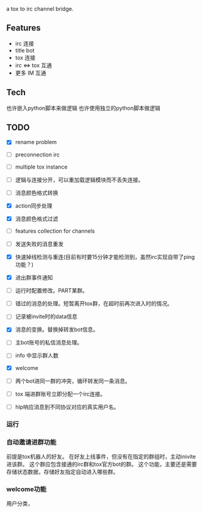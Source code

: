 
a tox to irc channel bridge.

## Features
* irc 连接
* title bot
* tox 连接
* irc <=> tox 互通
* 更多 IM 互通

## Tech
也许嵌入python脚本来做逻辑
也许使用独立的python脚本做逻辑

## TODO
- [x] rename problem
- [ ] preconnection irc
- [ ] multiple tox instance
- [ ] 逻辑与连接分开，可以重加载逻辑模块而不丢失连接。
- [ ] 消息颜色格式转换
- [x] action同步处理
- [x] 消息颜色格式过滤
- [ ] features collection for channels
- [ ] 发送失败的消息重发
- [x] 快速掉线检测与重连(目前有时要15分钟才能检测到，虽然irc实现自带了ping功能？)
- [x] 进出群事件通知
- [ ] 运行时配置修改。PART某群。
- [ ] 错过的消息的处理。短暂离开tox群，在超时前再次进入时的情况。
- [ ] 记录被invite时的data信息
- [x] 消息的变换。替换掉转发bot信息。
- [ ] 主bot账号的私信消息处理。
- [ ] info 中显示群人数
- [x] welcome
- [ ] 两个bot进同一群的冲突，循环转发同一条消息。
- [ ] tox 端进群账号立即分配一个irc连接。
- [ ] hlp响应消息到不同协议对应的真实用户名。


### 运行

### 自动邀请进群功能
前提是tox机器人的好友。
在好友上线事件，但没有在指定的群组时，主动inivite进该群。
这个群应包含接通的irc群和tox官方bot的群。
这个功能，主要还是需要存储状态数据，存储好友指定自动进入哪些群。

### welcome功能
用户分类，

